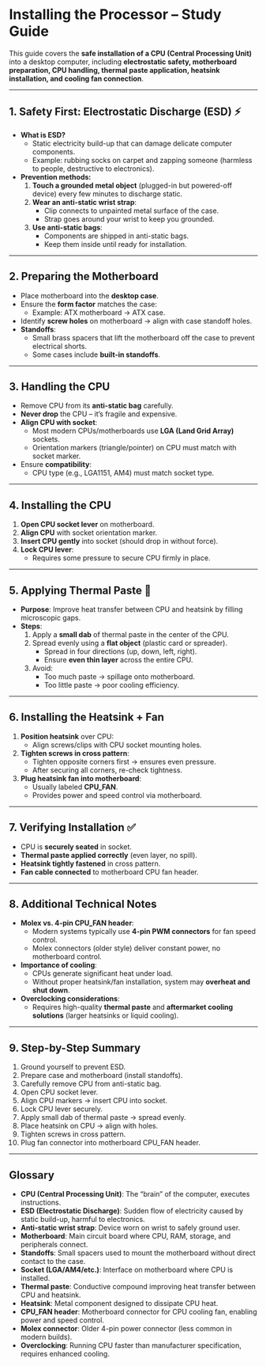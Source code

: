 # Installing the Processor – Study Guide

This guide covers the **safe installation of a CPU (Central Processing Unit)** into a desktop computer, including **electrostatic safety, motherboard preparation, CPU handling, thermal paste application, heatsink installation, and cooling fan connection**.

---

## 1. Safety First: Electrostatic Discharge (ESD) ⚡
- **What is ESD?**
  - Static electricity build-up that can damage delicate computer components.
  - Example: rubbing socks on carpet and zapping someone (harmless to people, destructive to electronics).
- **Prevention methods:**
  1. **Touch a grounded metal object** (plugged-in but powered-off device) every few minutes to discharge static.
  2. **Wear an anti-static wrist strap**:
     - Clip connects to unpainted metal surface of the case.
     - Strap goes around your wrist to keep you grounded.
  3. **Use anti-static bags**:
     - Components are shipped in anti-static bags.
     - Keep them inside until ready for installation.

---

## 2. Preparing the Motherboard
- Place motherboard into the **desktop case**.
- Ensure the **form factor** matches the case:
  - Example: ATX motherboard → ATX case.
- Identify **screw holes** on motherboard → align with case standoff holes.
- **Standoffs**:
  - Small brass spacers that lift the motherboard off the case to prevent electrical shorts.
  - Some cases include **built-in standoffs**.

---

## 3. Handling the CPU
- Remove CPU from its **anti-static bag** carefully.
- **Never drop** the CPU – it’s fragile and expensive.
- **Align CPU with socket**:
  - Most modern CPUs/motherboards use **LGA (Land Grid Array)** sockets.
  - Orientation markers (triangle/pointer) on CPU must match with socket marker.
- Ensure **compatibility**:
  - CPU type (e.g., LGA1151, AM4) must match socket type.

---

## 4. Installing the CPU
1. **Open CPU socket lever** on motherboard.
2. **Align CPU** with socket orientation marker.
3. **Insert CPU gently** into socket (should drop in without force).
4. **Lock CPU lever**:
   - Requires some pressure to secure CPU firmly in place.

---

## 5. Applying Thermal Paste 🧴
- **Purpose**: Improve heat transfer between CPU and heatsink by filling microscopic gaps.
- **Steps**:
  1. Apply a **small dab** of thermal paste in the center of the CPU.
  2. Spread evenly using a **flat object** (plastic card or spreader).
     - Spread in four directions (up, down, left, right).
     - Ensure **even thin layer** across the entire CPU.
  3. Avoid:
     - Too much paste → spillage onto motherboard.
     - Too little paste → poor cooling efficiency.

---

## 6. Installing the Heatsink + Fan
1. **Position heatsink** over CPU:
   - Align screws/clips with CPU socket mounting holes.
2. **Tighten screws in cross pattern**:
   - Tighten opposite corners first → ensures even pressure.
   - After securing all corners, re-check tightness.
3. **Plug heatsink fan into motherboard**:
   - Usually labeled **CPU_FAN**.
   - Provides power and speed control via motherboard.

---

## 7. Verifying Installation ✅
- CPU is **securely seated** in socket.
- **Thermal paste applied correctly** (even layer, no spill).
- **Heatsink tightly fastened** in cross pattern.
- **Fan cable connected** to motherboard CPU fan header.

---

## 8. Additional Technical Notes
- **Molex vs. 4-pin CPU_FAN header**:
  - Modern systems typically use **4-pin PWM connectors** for fan speed control.
  - Molex connectors (older style) deliver constant power, no motherboard control.
- **Importance of cooling**:
  - CPUs generate significant heat under load.
  - Without proper heatsink/fan installation, system may **overheat and shut down**.
- **Overclocking considerations**:
  - Requires high-quality **thermal paste** and **aftermarket cooling solutions** (larger heatsinks or liquid cooling).

---

## 9. Step-by-Step Summary
1. Ground yourself to prevent ESD.
2. Prepare case and motherboard (install standoffs).
3. Carefully remove CPU from anti-static bag.
4. Open CPU socket lever.
5. Align CPU markers → insert CPU into socket.
6. Lock CPU lever securely.
7. Apply small dab of thermal paste → spread evenly.
8. Place heatsink on CPU → align with holes.
9. Tighten screws in cross pattern.
10. Plug fan connector into motherboard CPU_FAN header.

---

## Glossary
- **CPU (Central Processing Unit)**: The “brain” of the computer, executes instructions.
- **ESD (Electrostatic Discharge)**: Sudden flow of electricity caused by static build-up, harmful to electronics.
- **Anti-static wrist strap**: Device worn on wrist to safely ground user.
- **Motherboard**: Main circuit board where CPU, RAM, storage, and peripherals connect.
- **Standoffs**: Small spacers used to mount the motherboard without direct contact to the case.
- **Socket (LGA/AM4/etc.)**: Interface on motherboard where CPU is installed.
- **Thermal paste**: Conductive compound improving heat transfer between CPU and heatsink.
- **Heatsink**: Metal component designed to dissipate CPU heat.
- **CPU_FAN header**: Motherboard connector for CPU cooling fan, enabling power and speed control.
- **Molex connector**: Older 4-pin power connector (less common in modern builds).
- **Overclocking**: Running CPU faster than manufacturer specification, requires enhanced cooling.


